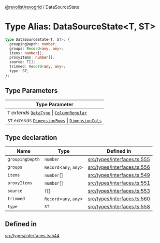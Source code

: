 [@revolist/revogrid](README.md) / DataSourceState

# Type Alias: DataSourceState\<T, ST\>

```ts
type DataSourceState<T, ST>: {
  groupingDepth: number;
  groups: Record<any, any>;
  items: number[];
  proxyItems: number[];
  source: T[];
  trimmed: Record<any, any>;
  type: ST;
};
```

## Type Parameters

| Type Parameter |
| ------ |
| `T` *extends* [`DataType`](TypeAlias.DataType.md) \| [`ColumnRegular`](Interface.ColumnRegular.md) |
| `ST` *extends* [`DimensionRows`](TypeAlias.DimensionRows.md) \| [`DimensionCols`](TypeAlias.DimensionCols.md) |

## Type declaration

| Name | Type | Defined in |
| ------ | ------ | ------ |
| `groupingDepth` | `number` | [src/types/interfaces.ts:555](https://github.com/revolist/revogrid/blob/2f44a261094fb5584023b62ddfd589facc70cf92/src/types/interfaces.ts#L555) |
| `groups` | `Record`\<`any`, `any`\> | [src/types/interfaces.ts:556](https://github.com/revolist/revogrid/blob/2f44a261094fb5584023b62ddfd589facc70cf92/src/types/interfaces.ts#L556) |
| `items` | `number`[] | [src/types/interfaces.ts:549](https://github.com/revolist/revogrid/blob/2f44a261094fb5584023b62ddfd589facc70cf92/src/types/interfaces.ts#L549) |
| `proxyItems` | `number`[] | [src/types/interfaces.ts:551](https://github.com/revolist/revogrid/blob/2f44a261094fb5584023b62ddfd589facc70cf92/src/types/interfaces.ts#L551) |
| `source` | `T`[] | [src/types/interfaces.ts:553](https://github.com/revolist/revogrid/blob/2f44a261094fb5584023b62ddfd589facc70cf92/src/types/interfaces.ts#L553) |
| `trimmed` | `Record`\<`any`, `any`\> | [src/types/interfaces.ts:560](https://github.com/revolist/revogrid/blob/2f44a261094fb5584023b62ddfd589facc70cf92/src/types/interfaces.ts#L560) |
| `type` | `ST` | [src/types/interfaces.ts:558](https://github.com/revolist/revogrid/blob/2f44a261094fb5584023b62ddfd589facc70cf92/src/types/interfaces.ts#L558) |

## Defined in

[src/types/interfaces.ts:544](https://github.com/revolist/revogrid/blob/2f44a261094fb5584023b62ddfd589facc70cf92/src/types/interfaces.ts#L544)
